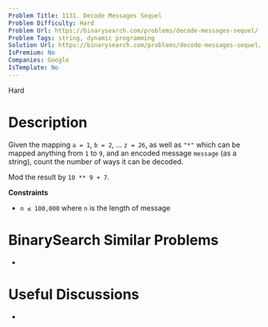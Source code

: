 ```yaml
---
Problem Title: 1131. Decode Messages Sequel
Problem Difficulty: Hard
Problem Url: https://binarysearch.com/problems/decode-messages-sequel/
Problem Tags: string, dynamic programming
Solution Url: https://binarysearch.com/problems/decode-messages-sequel/solutions/
IsPremium: No
Companies: Google
IsTemplate: No
---
```


<span style="color: ;">Hard</span>

# Description

Given the mapping `a = 1`, `b = 2`, ... `z = 26`, as well as `"*"` which can be mapped anything from `1` to `9`, and an encoded message `message` (as a string), count the number of ways it can be decoded.

Mod the result by `10 ** 9 + 7`.

**Constraints**
- `n ≤ 100,000` where `n` is the length of message

# BinarySearch Similar Problems

- []()

# Useful Discussions

- []()
